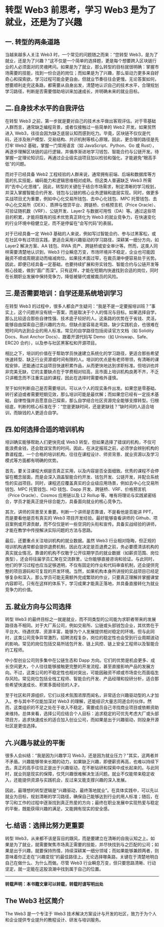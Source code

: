 # 转型 Web3 前思考，学习 Web3 是为了就业，还是为了兴趣

## 一. 转型的两条道路
当越来越多人关注 Web3 时，一个常见的问题随之而来：“您转型 Web3，是为了就业，还是为了兴趣？”这不仅是一个简单的选择题，更是每个想要跨入区块链行业的人必须面对的灵魂拷问。如果是为了就业，那么转型的目标就很明确：掌握市场需要的技能，找到一份合适的岗位；而如果是为了兴趣，那么驱动力更多来自好奇心和探索欲，学习过程可能会更自由，但就业节奏往往会更慢。无论答案如何，想要顺利走完这条路，都需要从自身出发，清楚地认识自己的技术水平，合理规划学习路径，判断是否需要借助培训来加速成长，并明确未来的就业目标。


## 二.自身技术水平的自我评估
在转型 Web3 之前，第一步就是要对自己的技术水平做出客观评估。对于零基础人群而言，通常缺乏编程背景，或者仅接触过一些简单的 Web2 开发。如果贸然进入 Web3，往往会因为缺乏底层认知而感到吃力。毕竟，区块链不仅仅是代码，还涉及账户模型、交易结构、共识机制等核心原理。因此，更合理的路径是先打牢 Web2 基础，掌握一门常用语言（如 JavaScript、Python、Go 或 Rust），再逐步理解区块链的运行逻辑，并循序渐进地学习钱包、智能合约与公链开发。待掌握一定理论知识后，再通过企业级实战项目加以检验和强化，才能避免“眼高手低”的问题。

而对于已经具备 Web2 工程经验的人群来说，通常拥有前端、后端和数据库等方面的扎实技能，编码能力和逻辑思维相对成熟。但这类人普遍缺乏 Web3 所需的“去中心化思维”。因此，转型的关键在于结合市场需求，制定清晰的学习规划，并深入掌握智能合约开发、钱包与公链的核心业务逻辑和底层实现。同时，做更多实战项目尤为重要，例如中心化交易所钱包、去中心化钱包、MPC 托管钱包、去中心化交易所（DEX）、质押与借贷平台、跨链桥、价格预言机（Price Oracle）、可验证随机数（VRF）、公链开发、Layer2 与数据可用性（DA）等。通过这些项目的积累，才能将既有的技术优势真正转化为 Web3 的就业竞争力，在快速变化的行业环境中稳健立足，而不是停留在“会写代码”的表层。

对于已经具备一定 Web3 基础的人来说，例如写过智能合约、参与过黑客松，或在社区中有过项目实践，更适合采用兴趣驱动的学习路径，深耕某一细分方向，如 Layer2 解决方案、AA 钱包、RWA 资产、跨链桥或安全审计等。然而，这类人同样需要清楚地认识到，Web3 行业瞬息万变，市场环境并不稳定，企业也可能因融资不顺或周期波动而缩减岗位。如果技术面过窄，在裁员潮中便容易处于劣势。因此，即便已经具备一定基础，也要持续扩展和夯实钱包、智能合约与公链开发等核心技能，做到“面广而深”。只有这样，才能在短期内快速找到合适的岗位，同时在长期职业发展中保持竞争力，降低被替代或被裁员的风险。

## 三.是否需要培训：自学还是系统培训学习
在转型 Web3 的过程中，很多人都会产生疑问：“我是不是一定要报培训班？”事实上，这个问题并没有统一答案，而是取决于个人的情况与目标。如果选择自学，那么比较适合那些自律性强、技术底子较好的人。这条路的优势在于省钱、灵活，能够自由探索自己感兴趣的方向，但缺点是容易走弯路，缺少实践机会，也很难在短时间内达到企业的用人标准。常见的自学路径包括阅读官方文档（如 Solidity Docs、Rust Anchor Docs）、跟着开源代码写 Demo（如 Uniswap、Safe、ERC20 合约），以及参与社区黑客松和开源项目。

相比之下，培训的价值在于帮助学员快速建立系统化的学习路径，更适合那些希望快速转型、缺乏行业资源或时间有限的人。培训的优点是有老师带领，有清晰的课程安排，还能通过实战项目快速积累作品，从而更快地达到求职标准。但培训也并非完美无缺，它的主要缺点在于学费相对较高，且市面上培训机构良莠不齐，不乏只讲概念而不注重实战的课程，因此在选择时需要格外谨慎。

至于如何判断自己是否需要培训，可以从个人的现实条件出发。如果您是零基础、转行紧迫或者需要短期见效，那么培训可能是最优解；而如果您已经有一定技术基础，自律性强并且愿意自己探索，那么自学结合社区资源完全能够支撑转型。归根结底，判断的核心标准在于：“您是更缺时间，还是更缺钱？”缺时间的人适合培训，而缺钱的人更适合自学。

## 四.如何选择合适的培训机构
培训确实能够帮助人们更快完成 Web3 转型，但如果选择了错误的机构，不仅可能浪费金钱，还会耽误宝贵的时间。因此，在决定报班之前，必须学会辨别机构的靠谱程度。一个合格的培训机构，往往在课程设计、师资背景、就业资源以及学习模式等方面都有明确的优势。

首先，要关注课程大纲是否真正实用，以及内容是否全面细致。优秀的课程不会停留在概念层面，而是会深入涵盖智能合约开发、钱包开发、公链开发，并配合系统性的实战项目。同时，课程还应覆盖真实的企业级应用场景，例如去中心化交易所钱包、MPC 托管钱包、HD 钱包、Dapp 开发、跨链桥、VRF、价格预言机（Price Oracle）、Cosmos 应用链以及 L2 Rollup 等。唯有将理论与实践紧密结合，学员才能真正提升综合能力，具备面向就业的核心竞争力。

其次，讲师的背景至关重要。判断一个讲师是否靠谱，不是看他是否能讲 PPT，而是要看他是否有真实的 Web3 项目开发经验。最好能够查看讲师的 Github、项目案例或开源贡献，而不仅仅是听一些空洞的头衔和宣传。具备实战经验的讲师，才能在教学中传授解决实际问题的方法与思路。

最后，还要重点关注培训机构的就业数据。虽然 Web3 行业相对隐晦，但正规的培训机构通常都会提供退费机制，因此在决定是否退费之前，务必要摸清该机构的真实就业情况。靠谱的机构不仅敢于公开往期学员的就业数据（如薪资范围、岗位类型），还会将往届学员汇聚在交流群里，让你能够直接咨询和验证。与此同时，他们的学习过程也应当足够透明，不仅有固定的作业和代码审查机制，还会提供完整的项目源码和可复现的开发环境。当然，如果机构本身所讲授的实战项目已经足够复杂和深入，那么学员可能无需额外完成繁琐的作业，只要真正理解并掌握课堂内容即可。只有在这样的体系下，学习成果才能真正落地，并具备直接转化为就业竞争力的价值。

## 五.就业方向与公司选择
转型 Web3 的最终目标之一就是就业，而不同类型的公司能为求职者带来的发展路径各不相同。对于大厂系公司，例如交易所、公链或头部钱包企业，其优势在于平台大、待遇优厚、资源丰富，能够为个人发展提供相对稳定的环境。但与此同时，这类公司竞争异常激烈，招聘流程复杂，岗位的稳定性也会受到行业周期波动的影响。常见的岗位包括交易所钱包开发、链上风控、链上安全工程师以及智能合约工程师。

中小型创业公司则多集中在公链生态和 Dapp 方向。它们的优势是机会更多、成长空间更大，个人往往能够接触更完整的开发流程，甚至直接影响产品的发展方向。不过，这类公司的不稳定性也相对突出，可能因融资不顺或市场变化而面临生存风险。常见岗位包括全栈工程师、智能合约开发、产品经理和投研分析，适合那些希望快速成长、积累多面经验的人才。

至于社区和开源组织，它们以技术氛围浓厚而闻名，非常适合兴趣驱动型的人才加入。参与其中不仅能加深对 Web3 的理解，还能结识大量志同道合的伙伴。然而，这类组织的不足之处在于收入不稳定，需要成员自己寻找商业项目或依赖资助来维持。总体来看，选择公司应结合个人目标：追求稳定的可优先考虑大厂或头部项目方，追求快速成长的适合加入创业公司，而如果是出于兴趣驱动，则投身开源社区是更佳选择。

## 六.兴趣与就业的平衡
很多人会纠结：“我是因为兴趣学习 Web3，还是因为就业压力？”其实，这两者并不矛盾。兴趣能够带来长期的动力，如果缺乏兴趣，即便薪资再高，也难以持续下去。真正的高手往往正是出于兴趣驱动，在不断钻研和探索中成长起来的。与此同时，就业则是现实的保障，仅凭兴趣很难解决生活问题。就业不仅能带来稳定收入，还能提供资源与实践机会，反过来又能支撑兴趣的深入发展。

因此，最理想的转型逻辑是“兴趣驱动，最终落地就业”。在具体实践中，可以先以就业为目标，规划清晰的学习路径，确保自己能够达到行业的用人标准；随后，在学习和工作的过程中逐渐找到真正热爱的方向；最终在职业发展中实现热爱与稳定的平衡，既能获得兴趣的满足，又能拥有现实的安全感。

## 七.结语：选择比努力更重要
转型 Web3，从来都不该是盲目的跟风，而是要建立在清晰的自我认知之上。如果是为了就业，就需要聚焦市场真正需要的技能，并尽快找到与之匹配的公司；如果是出于兴趣，就要保持热情，持续深耕某一细分领域；而如果能够兼顾两者，则意味着你正走在“兴趣变现”的最佳路径上。无论选择哪条路，关键在于清楚地明白自己在做什么、为什么而做。尽管 Web3 行业瞬息万变，但只要思路清晰、行动坚定，就一定能在这股浪潮中找到属于自己的位置。

---

**转载声明：本书籍文章可以转载，转载时请写明出处**

## The Web3 社区简介
The Web3 是一个专注于 Web3 技术解决方案设计与开发的社区，致力于为个人和企业提供专业提升的教程设计、研发与培训服务。
